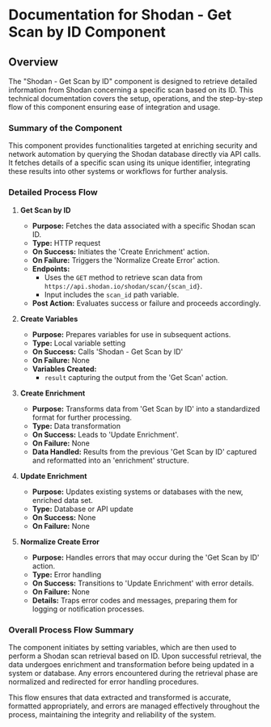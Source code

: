 # Documentation for Shodan - Get Scan by ID Component

## Overview
The "Shodan - Get Scan by ID" component is designed to retrieve detailed information from Shodan concerning a specific scan based on its ID. This technical documentation covers the setup, operations, and the step-by-step flow of this component ensuring ease of integration and usage.

### Summary of the Component
This component provides functionalities targeted at enriching security and network automation by querying the Shodan database directly via API calls. It fetches details of a specific scan using its unique identifier, integrating these results into other systems or workflows for further analysis.

### Detailed Process Flow

1. **Get Scan by ID**
   - **Purpose:** Fetches the data associated with a specific Shodan scan ID.
   - **Type:** HTTP request
   - **On Success:** Initiates the 'Create Enrichment' action.
   - **On Failure:** Triggers the 'Normalize Create Error' action.
   - **Endpoints:**
     - Uses the `GET` method to retrieve scan data from `https://api.shodan.io/shodan/scan/{scan_id}`.
     - Input includes the `scan_id` path variable.
   - **Post Action:** Evaluates success or failure and proceeds accordingly.

2. **Create Variables**
   - **Purpose:** Prepares variables for use in subsequent actions.
   - **Type:** Local variable setting
   - **On Success:** Calls 'Shodan - Get Scan by ID'
   - **On Failure:** None
   - **Variables Created:**
     - `result` capturing the output from the 'Get Scan' action.

3. **Create Enrichment**
   - **Purpose:** Transforms data from 'Get Scan by ID' into a standardized format for further processing.
   - **Type:** Data transformation
   - **On Success:** Leads to 'Update Enrichment'.
   - **On Failure:** None
   - **Data Handled:** Results from the previous 'Get Scan by ID' captured and reformatted into an 'enrichment' structure.

4. **Update Enrichment**
   - **Purpose:** Updates existing systems or databases with the new, enriched data set.
   - **Type:** Database or API update
   - **On Success:** None
   - **On Failure:** None

5. **Normalize Create Error**
   - **Purpose:** Handles errors that may occur during the 'Get Scan by ID' action.
   - **Type:** Error handling
   - **On Success:** Transitions to 'Update Enrichment' with error details.
   - **On Failure:** None
   - **Details:** Traps error codes and messages, preparing them for logging or notification processes.

### Overall Process Flow Summary
The component initiates by setting variables, which are then used to perform a Shodan scan retrieval based on ID. Upon successful retrieval, the data undergoes enrichment and transformation before being updated in a system or database. Any errors encountered during the retrieval phase are normalized and redirected for error handling procedures.

This flow ensures that data extracted and transformed is accurate, formatted appropriately, and errors are managed effectively throughout the process, maintaining the integrity and reliability of the system.

